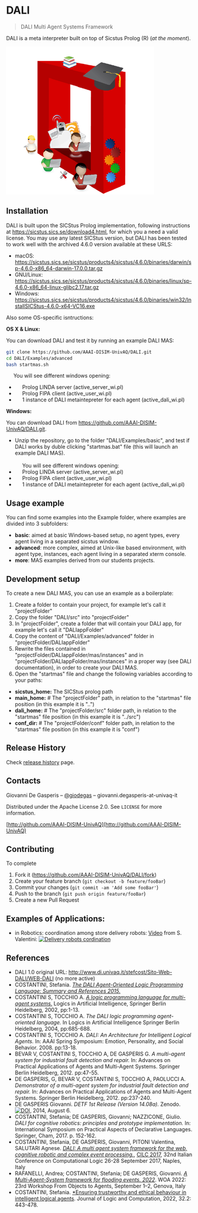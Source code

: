 # DALI
> DALI Multi Agent Systems Framework

DALI is a meta interpreter built on top of Sicstus Prolog (R) (_at the moment_).

![](DALI_logo.png)


## Installation

DALI is built upon the SICStus Prolog implementation, following instructions at https://sicstus.sics.se/download4.html, for which you a need a valid license. 
You may use any latest SICStus version, but DALI has been tested to work well with the archived 4.6.0 version available at these URLS:

* macOS: https://sicstus.sics.se/sicstus/products4/sicstus/4.6.0/binaries/darwin/sp-4.6.0-x86_64-darwin-17.0.0.tar.gz
* GNU/Linux:  https://sicstus.sics.se/sicstus/products4/sicstus/4.6.0/binaries/linux/sp-4.6.0-x86_64-linux-glibc2.17.tar.gz
* Windows: https://sicstus.sics.se/sicstus/products4/sicstus/4.6.0/binaries/win32/InstallSICStus-4.6.0-x64-VC16.exe

Also some OS-specific isntructions:

**OS X & Linux:**

You can download DALI and test it by running an example DALI MAS:
```sh
git clone https://github.com/AAAI-DISIM-UnivAQ/DALI.git
cd DALI/Examples/advanced
bash startmas.sh
```
&nbsp;&nbsp;&nbsp;&nbsp; You will see different windows opening:
* &nbsp;&nbsp;&nbsp;&nbsp; Prolog LINDA server (active_server_wi.pl)
* &nbsp;&nbsp;&nbsp;&nbsp; Prolog FIPA client (active_user_wi.pl) 
* &nbsp;&nbsp;&nbsp;&nbsp; 1 instance of DALI metaintepreter for each agent (active_dali_wi.pl)

**Windows:**

You can download DALI from https://github.com/AAAI-DISIM-UnivAQ/DALI.git.
*  Unzip the repository, go to the folder "DALI/Examples/basic", and test if DALI works by duble clicking "startmas.bat" file (this will launch an example DALI MAS). \
\
&nbsp;&nbsp;&nbsp;&nbsp; You will see different windows opening:
* &nbsp;&nbsp;&nbsp;&nbsp; Prolog LINDA server (active_server_wi.pl)
* &nbsp;&nbsp;&nbsp;&nbsp; Prolog FIPA client (active_user_wi.pl) 
* &nbsp;&nbsp;&nbsp;&nbsp; 1 instance of DALI metaintepreter for each agent (active_dali_wi.pl)


## Usage example

You can find some examples into the Example folder, where examples are divided into 3 subfolders:
* __basic__: aimed at basic Windows-based setup, no agent types, every agent living in a separated sicstus window.
* __advanced__: more complex, aimed at Unix-like based environment, with agent type, instances, each agent living in a separated xterm console.
* __more__: MAS examples derived from our students projects.


## Development setup
To create a new DALI MAS, you can use an example as a boilerplate:
1.  Create a folder to contain your project, for example let's call it "projectFolder"
2.  Copy the folder "DALI/src" into "projectFolder"
3.  In "projectFolder", create a folder that will contain your DALI app, for example let's call it "DALIappFolder"
4.  Copy the content of "DALI/Examples/advanced" folder in "projectFolder/DALIappFolder"
5.  Rewrite the files contained in "projectFolder/DALIappFolder/mas/instances" and in "projectFolder/DALIappFolder/mas/instances"
    in a proper way (see DALI documentation), in order to create your DALI MAS.
6.  Open the "startmas" file and change the following variables according to your paths:
* **sicstus_home:** The SICStus prolog path
* **main_home:**  # The "projectFolder" path, in relation to the "startmas" file position (in this example it is "..")
* **dali_home:**  # The "projectFolder/src" folder path, in relation to the "startmas" file position (in this example it is "../src")
* **conf_dir:**  # The "projectFolder/conf" folder path, in relation to the "startmas" file position (in this example it is "conf")


## Release History

Check [release history](http://github.com/AAAI-DISIM-UnivAQ/DALI/releases) page.


## Contacts

Giovanni De Gasperis – [@giodegas](http://x.com/giodegas) – giovanni.degasperis-at-univaq-it

Distributed under the Apache License 2.0. See ``LICENSE`` for more information.

[http://github.com/AAAI-DISIM-UnivAQ](http://github.com/AAAI-DISIM-UnivAQ)


## Contributing
To complete
1. Fork it (<https://github.com/AAAI-DISIM-UnivAQ/DALI/fork>)
2. Create your feature branch (`git checkout -b feature/fooBar`)
3. Commit your changes (`git commit -am 'Add some fooBar'`)
4. Push to the branch (`git push origin feature/fooBar`)
5. Create a new Pull Request

## Examples of Applications:

* in Robotics: coordination among store delivery robots: [Video](https://youtu.be/1dfWthhUovk) from S. Valentini:
   [![Delivery robots cordination](https://img.youtube.com/vi/1dfWthhUovk/0.jpg)](https://www.youtube.com/watch?v=1dfWthhUovk)

## References
* DALI 1.0 original URL: http://www.di.univaq.it/stefcost/Sito-Web-DALI/WEB-DALI (no more active)
* COSTANTINI, Stefania. [*The DALI Agent-Oriented Logic Programming Language: Summary and References 2015.*](http://people.disim.univaq.it/stefcost/pubbls/Dali_References.pdf)
* COSTANTINI S, TOCCHIO A. [*A logic programming language for multi-agent systems.*](docs/DALI_Language_description.pdf) Logics in Artificial Intelligence, Springer Berlin Heidelberg, 2002, pp:1-13.
* COSTANTINI S, TOCCHIO A. *The DALI logic programming agent-oriented language.* In Logics in Artificial Intelligence Springer Berlin Heidelberg, 2004, pp:685-688.
* COSTANTINI S, TOCCHIO A. *DALI: An Architecture for Intelligent Logical Agents.* In: AAAI Spring Symposium: Emotion, Personality, and Social Behavior. 2008. pp:13-18.
* BEVAR V, COSTANTINI S, TOCCHIO A, DE GASPERIS G. *A multi-agent system for industrial fault detection and repair.* In: Advances on Practical Applications of Agents and Multi-Agent Systems. Springer Berlin Heidelberg, 2012. pp:47-55.
* DE GASPERIS, G, BEVAR V, COSTANTINI S, TOCCHIO A, PAOLUCCI A. *Demonstrator of a multi-agent system for industrial fault detection and repair.* In: Advances on Practical Applications of Agents and Multi-Agent Systems. Springer Berlin Heidelberg, 2012. pp:237-240.
* DE GASPERIS Giovanni. *DETF 1st Release (Version 14.08a).* Zenodo. [![DOI](https://zenodo.org/badge/DOI/10.5281/zenodo.1044488.svg)](https://doi.org/10.5281/zenodo.1044488), 2014, August 6. 
* COSTANTINI, Stefania; DE GASPERIS, Giovanni; NAZZICONE, Giulio. *DALI for cognitive robotics: principles and prototype implementation.* In: International Symposium on Practical Aspects of Declarative Languages. Springer, Cham, 2017. p. 152-162.
* COSTANTINI, Stefania, DE GASPERIS, Giovanni, PITONI Valentina, SALUTARI Agnese. [*DALI: A multi agent system framework for the web, cognitive robotic and complex event processing.*](http://ceur-ws.org/Vol-1949/CILCpaper05.pdf), [CILC 2017](http://cilc2017.unina.it), 32nd Italian Conference on Computational Logic
26-28 September 2017, Naples, Italy
* RAFANELLI, Andrea; COSTANTINI, Stefania; DE GASPERIS, Giovanni. [*A Multi-Agent-System framework for flooding events. 2022*](https://ceur-ws.org/Vol-3261/paper11.pdf). WOA 2022: 23rd Workshop From Objects to Agents, September 1–2, Genova, Italy
* COSTANTINI, Stefania. [*Ensuring trustworthy and ethical behaviour in intelligent logical agents](https://academic.oup.com/logcom/article/32/2/443/6513773). Journal of Logic and Computation, 2022, 32.2: 443-478.
